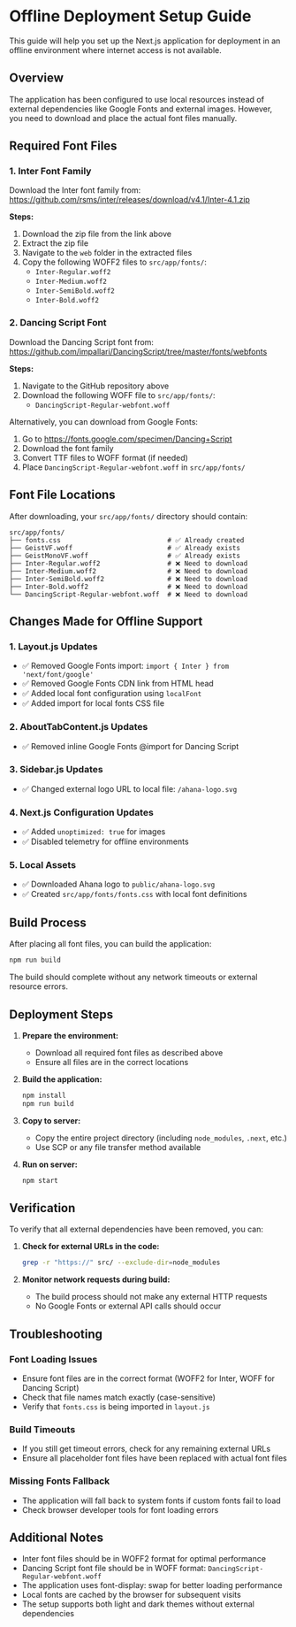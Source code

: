 # Offline Deployment Setup Guide

This guide will help you set up the Next.js application for deployment in an offline environment where internet access is not available.

## Overview

The application has been configured to use local resources instead of external dependencies like Google Fonts and external images. However, you need to download and place the actual font files manually.

## Required Font Files

### 1. Inter Font Family

Download the Inter font family from: https://github.com/rsms/inter/releases/download/v4.1/Inter-4.1.zip

**Steps:**
1. Download the zip file from the link above
2. Extract the zip file
3. Navigate to the `web` folder in the extracted files
4. Copy the following WOFF2 files to `src/app/fonts/`:
   - `Inter-Regular.woff2`
   - `Inter-Medium.woff2`
   - `Inter-SemiBold.woff2`
   - `Inter-Bold.woff2`

### 2. Dancing Script Font

Download the Dancing Script font from: https://github.com/impallari/DancingScript/tree/master/fonts/webfonts

**Steps:**
1. Navigate to the GitHub repository above
2. Download the following WOFF file to `src/app/fonts/`:
   - `DancingScript-Regular-webfont.woff`

Alternatively, you can download from Google Fonts:
1. Go to https://fonts.google.com/specimen/Dancing+Script
2. Download the font family
3. Convert TTF files to WOFF format (if needed)
4. Place `DancingScript-Regular-webfont.woff` in `src/app/fonts/`

## Font File Locations

After downloading, your `src/app/fonts/` directory should contain:

```
src/app/fonts/
├── fonts.css                           # ✅ Already created
├── GeistVF.woff                        # ✅ Already exists
├── GeistMonoVF.woff                    # ✅ Already exists
├── Inter-Regular.woff2                 # ❌ Need to download
├── Inter-Medium.woff2                  # ❌ Need to download
├── Inter-SemiBold.woff2                # ❌ Need to download
├── Inter-Bold.woff2                    # ❌ Need to download
└── DancingScript-Regular-webfont.woff  # ❌ Need to download
```

## Changes Made for Offline Support

### 1. Layout.js Updates
- ✅ Removed Google Fonts import: `import { Inter } from 'next/font/google'`
- ✅ Removed Google Fonts CDN link from HTML head
- ✅ Added local font configuration using `localFont`
- ✅ Added import for local fonts CSS file

### 2. AboutTabContent.js Updates
- ✅ Removed inline Google Fonts @import for Dancing Script

### 3. Sidebar.js Updates
- ✅ Changed external logo URL to local file: `/ahana-logo.svg`

### 4. Next.js Configuration Updates
- ✅ Added `unoptimized: true` for images
- ✅ Disabled telemetry for offline environments

### 5. Local Assets
- ✅ Downloaded Ahana logo to `public/ahana-logo.svg`
- ✅ Created `src/app/fonts/fonts.css` with local font definitions

## Build Process

After placing all font files, you can build the application:

```bash
npm run build
```

The build should complete without any network timeouts or external resource errors.

## Deployment Steps

1. **Prepare the environment:**
   - Download all required font files as described above
   - Ensure all files are in the correct locations

2. **Build the application:**
   ```bash
   npm install
   npm run build
   ```

3. **Copy to server:**
   - Copy the entire project directory (including `node_modules`, `.next`, etc.)
   - Use SCP or any file transfer method available

4. **Run on server:**
   ```bash
   npm start
   ```

## Verification

To verify that all external dependencies have been removed, you can:

1. **Check for external URLs in the code:**
   ```bash
   grep -r "https://" src/ --exclude-dir=node_modules
   ```

2. **Monitor network requests during build:**
   - The build process should not make any external HTTP requests
   - No Google Fonts or external API calls should occur

## Troubleshooting

### Font Loading Issues
- Ensure font files are in the correct format (WOFF2 for Inter, WOFF for Dancing Script)
- Check that file names match exactly (case-sensitive)
- Verify that `fonts.css` is being imported in `layout.js`

### Build Timeouts
- If you still get timeout errors, check for any remaining external URLs
- Ensure all placeholder font files have been replaced with actual font files

### Missing Fonts Fallback
- The application will fall back to system fonts if custom fonts fail to load
- Check browser developer tools for font loading errors

## Additional Notes

- Inter font files should be in WOFF2 format for optimal performance
- Dancing Script font file should be in WOFF format: `DancingScript-Regular-webfont.woff`
- The application uses font-display: swap for better loading performance
- Local fonts are cached by the browser for subsequent visits
- The setup supports both light and dark themes without external dependencies 